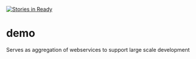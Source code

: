 [![Stories in Ready](https://badge.waffle.io/HaMster21/demo.png?label=ready&title=Ready)](http://waffle.io/HaMster21/demo)

demo
====

Serves as aggregation of webservices to support large scale development
